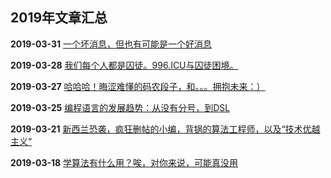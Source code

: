 ## 2019年文章汇总

**2019-03-31** [一个坏消息，但也有可能是一个好消息](2018-03-31/)

**2019-03-28** [我们每个人都是囚徒。996.ICU与囚徒困境。](2018-03-28/)

**2019-03-27** [哈哈哈！晦涩难懂的码农段子，和。。。拥抱未来：）](2018-03-27/)

**2019-03-25** [编程语言的发展趋势：从没有分号，到DSL](2018-03-25/)

**2019-03-21** [新西兰恐袭，疯狂删帖的小编，背锅的算法工程师，以及“技术优越主义”](2018-03-21/)

**2019-03-18** [学算法有什么用？唉，对你来说，可能真没用](2018-03-18/)
